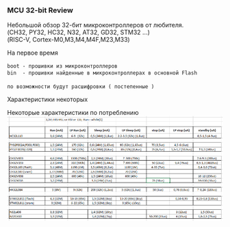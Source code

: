 ### MCU 32-bit  Review

Небольшой обзор 32-бит микроконтроллеров от любителя.<br>
(CH32, PY32, HC32, N32, AT32, GD32, STM32 ...)<br>
(RISC-V, Cortex-M0,M3,M4,M4F,M23,M33)

На первое время

```
boot - прошивки из микроконтроллеров
bin  - прошивки найденные в микроконтроллерах в основной Flash

по возможности будут расшифровки ( постепенные )
```       

Характеристики некоторых


Некоторые характеристики по потреблению 
![Потребление MCU](img/power.png)